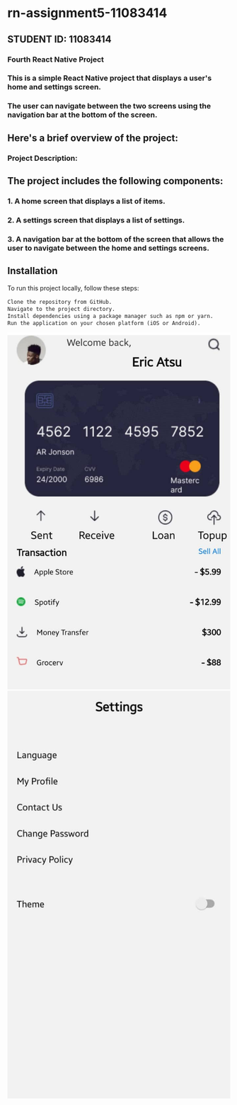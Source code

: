 # rn-assignment5-11083414


## STUDENT ID: 11083414

### Fourth React Native Project

### This is a simple React Native project that displays a user's home  and settings screen.
### The user can navigate between the two screens using the navigation bar at the bottom of the screen.

## Here's a brief overview of the project:

### Project Description:

## The project includes the following components:
### 1. A home screen that displays a list of items.
### 2. A settings screen that displays a list of settings.
### 3. A navigation bar at the bottom of the screen that allows the user to navigate between the home and settings screens.

## Installation

To run this project locally, follow these steps:

    Clone the repository from GitHub.
    Navigate to the project directory.
    Install dependencies using a package manager such as npm or yarn.
    Run the application on your chosen platform (iOS or Android).


![alt text](<MyApp/assets/Screenshot 1.jpeg>)
![alt text](<MyApp/assets/Screenshot 2.jpeg>)